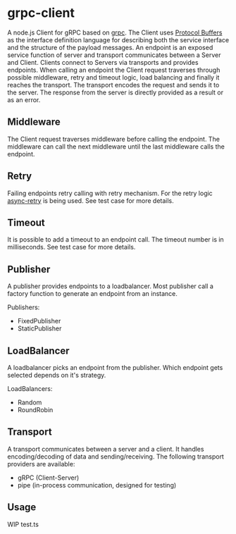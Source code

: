 # grpc-client

A node.js Client for gRPC based on [grpc](https://github.com/grpc/grpc).
The Client uses [Protocol Buffers](https://developers.google.com/protocol-buffers)
as the interface definition language for describing both the service interface and the structure of the payload messages.
An endpoint is an exposed service function of server and transport communicates between a Server and Client. Clients connect to Servers via transports and provides endpoints. When calling an endpoint the Client request traverses through possible middleware, retry and timeout logic, load balancing and finally it reaches the transport. The transport encodes the request and sends it to the server. The response from the server is directly provided as a result or as an error.

## Middleware

The Client request traverses middleware before calling the endpoint. The middleware can call the next middleware until the last middleware calls the endpoint.

## Retry

Failing endpoints retry calling with retry mechanism.
For the retry logic [async-retry](https://github.com/zeit/async-retry) is being used.
See test case for more details.

## Timeout

It is possible to add a timeout to an endpoint call. The timeout number is in milliseconds. See test case for more details.

## Publisher

A publisher provides endpoints to a loadbalancer. Most publisher call a factory function to generate an endpoint from an instance.

Publishers:
- FixedPublisher
- StaticPublisher

## LoadBalancer

A loadbalancer picks an endpoint from the publisher. Which endpoint gets selected depends on it's strategy.

LoadBalancers:
- Random
- RoundRobin

## Transport

A transport communicates between a server and a client. It handles encoding/decoding of data and sending/receiving. The following transport providers are available:

- gRPC (Client-Server)
- pipe (in-process communication, designed for testing)

## Usage

WIP test.ts
